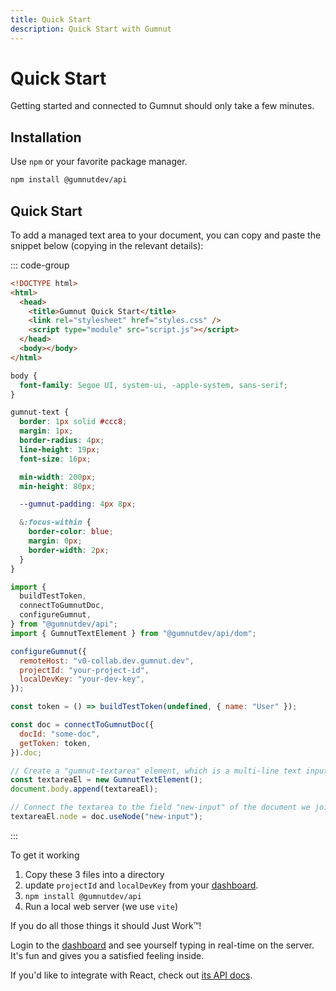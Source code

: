 ```yaml
---
title: Quick Start
description: Quick Start with Gumnut
---
```


# Quick Start

Getting started and connected to Gumnut should only take a few minutes.

## Installation

Use `npm` or your favorite package manager.

```bash
npm install @gumnutdev/api
```

## Quick Start

To add a managed text area to your document, you can copy and paste the snippet below (copying in the relevant details):

::: code-group

```html [index.html]
<!DOCTYPE html>
<html>
  <head>
    <title>Gumnut Quick Start</title>
    <link rel="stylesheet" href="styles.css" />
    <script type="module" src="script.js"></script>
  </head>
  <body></body>
</html>
```

```css [styles.css]
body {
  font-family: Segoe UI, system-ui, -apple-system, sans-serif;
}

gumnut-text {
  border: 1px solid #ccc8;
  margin: 1px;
  border-radius: 4px;
  line-height: 19px;
  font-size: 16px;

  min-width: 200px;
  min-height: 80px;

  --gumnut-padding: 4px 8px;

  &:focus-within {
    border-color: blue;
    margin: 0px;
    border-width: 2px;
  }
}
```

```javascript [script.js]
import {
  buildTestToken,
  connectToGumnutDoc,
  configureGumnut,
} from "@gumnutdev/api";
import { GumnutTextElement } from "@gumnutdev/api/dom";

configureGumnut({
  remoteHost: "v0-collab.dev.gumnut.dev",
  projectId: "your-project-id",
  localDevKey: "your-dev-key",
});

const token = () => buildTestToken(undefined, { name: "User" });

const doc = connectToGumnutDoc({
  docId: "some-doc",
  getToken: token,
}).doc;

// Create a "gumnut-textarea" element, which is a multi-line text input.
const textareaEl = new GumnutTextElement();
document.body.append(textareaEl);

// Connect the textarea to the field "new-input" of the document we joined before.
textareaEl.node = doc.useNode("new-input");
```

:::

To get it working

1. Copy these 3 files into a directory
2. update `projectId` and `localDevKey` from your [dashboard](https://dashboard.gumnut.dev).
3. `npm install @gumnutdev/api`
4. Run a local web server (we use `vite`)

If you do all those things it should Just Work™!

Login to the [dashboard](https://dashboard.gumnut.dev) and see yourself typing in real-time on the server. It's fun and gives you a satisfied feeling inside.

If you'd like to integrate with React, check out [its API docs](/components/react).
